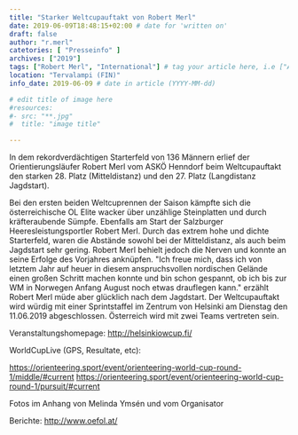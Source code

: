 ```yaml
---
title: "Starker Weltcupauftakt von Robert Merl"
date: 2019-06-09T18:48:15+02:00 # date for 'written on'
draft: false
author: "r.merl"
catetories: [ "Presseinfo" ]
archives: ["2019"]
tags: ["Robert Merl", "International"] # tag your article here, i.e ["Austria Cup", "Robert Merl"]
location: "Tervalampi (FIN)"
info_date: 2019-06-09 # date in article (YYYY-MM-dd)

# edit title of image here
#resources:
#- src: "**.jpg"
#  title: "image title"

---
```


In dem rekordverdächtigen Starterfeld von 136 Männern erlief der Orientierungsläufer Robert Merl vom ASKÖ Henndorf beim Weltcupauftakt den starken 28. Platz (Mitteldistanz) und den 27. Platz (Langdistanz Jagdstart).

<!--more-->

Bei den ersten beiden Weltcuprennen der Saison kämpfte sich die österreichische OL Elite wacker über unzählige Steinplatten und durch kräfteraubende Sümpfe. Ebenfalls am Start der Salzburger Heeresleistungsportler Robert Merl. Durch das extrem hohe und dichte Starterfeld, waren die Abstände sowohl bei der Mitteldistanz, als auch beim Jagdstart sehr gering. Robert Merl behielt jedoch die Nerven und konnte an seine Erfolge des Vorjahres anknüpfen. "Ich freue mich, dass ich von letztem Jahr auf heuer in diesem anspruchsvollen nordischen Gelände einen großen Schritt machen konnte und bin schon gespannt, ob ich bis zur WM in Norwegen Anfang August noch etwas drauflegen kann." erzählt Robert Merl müde aber glücklich nach dem Jagdstart.
Der Weltcupauftakt wird würdig mit einer Sprintstaffel im Zentrum von Helsinki am Dienstag den 11.06.2019 abgeschlossen. Österreich wird mit zwei Teams vertreten sein.

Veranstaltungshomepage: http://helsinkiowcup.fi/

WorldCupLive (GPS, Resultate, etc):

https://orienteering.sport/event/orienteering-world-cup-round-1/middle/#current
https://orienteering.sport/event/orienteering-world-cup-round-1/pursuit/#current

Fotos im Anhang von Melinda Ymsén und vom Organisator

Berichte: http://www.oefol.at/
